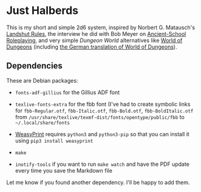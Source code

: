 # Just Halberds

This is my short and simple 2d6 system, inspired by
Norbert G. Matausch's
[Landshut Rules](https://darkwormcolt.blogspot.com/p/landshut-rules.html),
the interview he did with Bob Meyer on
[Ancient-School Roleplaying](https://darkwormcolt.blogspot.com/2020/03/ancient-school-roleplaying-exclusive.html),
and very simple *Dungeon World* alternatives like
[World of Dungeons](https://alexschroeder.ch/pdfs/World%20of%20Dungeons%20(black%20&%20white).pdf)
(including
[the German translation of World of Dungeons](https://alexschroeder.ch/pdfs/Wold%20of%20Dungeons%20(Deutsch).pdf)).

## Dependencies

These are Debian packages:

* `fonts-adf-gillius` for the Gillius ADF font

* `texlive-fonts-extra` for the fbb font (I've had to create symbolic
  links for `fbb-Regular.otf`, `fbb-Italic.otf`, `fbb-Bold.otf`,
  `fbb-BoldItalic.otf` from
  `/usr/share/texlive/texmf-dist/fonts/opentype/public/fbb` to
  `~/.local/share/fonts`
  
* [WeasyPrint](https:/pypi.orgprojectWeasyPrint) requires `python3`
  and `python3-pip` so that you can install it using `pip3 install
  weasyprint`
  
* `make`

* `inotify-tools` if you want to run `make watch` and have the PDF
  update every time you save the Markdown file

Let me know if you found another dependency. I'll be happy to add
them.
